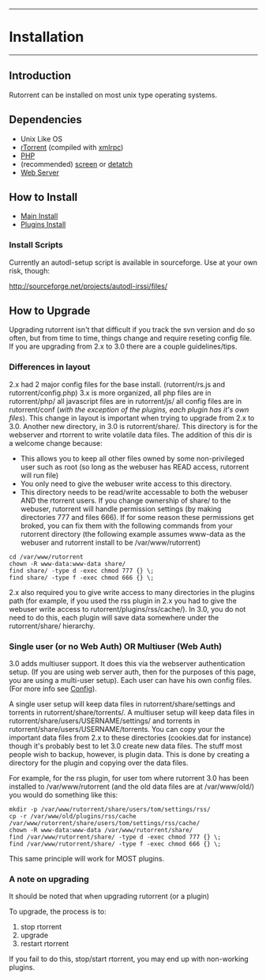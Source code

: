 
---

# Installation #

---




## Introduction ##

Rutorrent can be installed on most unix type operating systems.


## Dependencies ##
  * Unix Like OS
  * [rTorrent](http://libtorrent.rakshasa.no/) (compiled with [xmlrpc](http://xmlrpc-c.sourceforge.net/))
  * [PHP](http://php.net/)
  * (recommended)  [screen](http://www.gnu.org/software/screen/) or [detatch](http://www.freebsdsoftware.org/sysutils/detach.html)
  * [Web Server](WebSERVER.md)

## How to Install ##
  * [Main Install](MainInstall.md)
  * [Plugins Install](Plugins#Installation.md)

### Install Scripts ###

Currently an autodl-setup script is available in sourceforge. Use at your own risk, though:

http://sourceforge.net/projects/autodl-irssi/files/

## How to Upgrade ##

Upgrading rutorrent isn't that difficult if you track the svn version and do so often, but from time to time, things change and require reseting config file. If you are upgrading from 2.x to 3.0 there are a couple guidelines/tips.

### Differences in layout ###

2.x had 2 major config files for the base install. (rutorrent/rs.js and rutorrent/config.php) 3.x is more organized, all php files are in rutorrent/php/ all javascript files are in rutorrent/js/ all config files are in rutorrent/conf (_with the exception of the plugins, each plugin has it's own files_). This change in layout is important when trying to upgrade from 2.x to 3.0. Another new directory, in 3.0 is rutorrent/share/. This directory is for the webserver and rtorrent to write volatile data files. The addition of this dir is a welcome change because:
  * This allows you to keep all other files owned by some non-privileged user such as root (so long as the webuser has READ access, rutorrent will run file)
  * You only need to give the webuser write access to this directory.
  * This directory needs to be read/write accessable to both the webuser AND the rtorrent users.  If you change ownership of share/ to the webuser, rutorrent will handle permission settings (by making directories 777 and files 666). If for some reason these permissions get broked, you can fix them with the following commands from your rutorrent directory (the following example assumes www-data as the webuser and rutorrent install to be /var/www/rutorrent)

```
cd /var/www/rutorrent
chown -R www-data:www-data share/
find share/ -type d -exec chmod 777 {} \;
find share/ -type f -exec chmod 666 {} \;
```

2.x also required you to give write access to many directories in the plugins path (for example, if you used the rss plugin in 2.x you had to give the webuser write access to rutorrent/plugins/rss/cache/).
In 3.0, you do not need to do this, each plugin will save data somewhere under the rutorrent/share/ hierarchy.

### Single user (or no Web Auth) OR Multiuser (Web Auth) ###

3.0 adds multiuser support. It does this via the webserver authentication setup. (If you are using web server auth, then for the purposes of this page, you are using a multi-user setup). Each user can have his own config files. (For more info see [Config](Config.md)).

A single user setup will keep data files in rutorrent/share/settings and torrents in rutorrent/share/torrents/. A multiuser setup will keep data files in rutorrent/share/users/USERNAME/settings/ and torrents in rutorrent/share/users/USERNAME/torrents. You can copy your the important data files from 2.x to these directories (cookies.dat for instance) though it's probably best to let 3.0 create new data files. The stuff most people wish to backup, however, is plugin data.  This is done by creating a directory for the plugin and copying over the data files.

For example, for the rss plugin, for user tom where rutorrent 3.0 has been installed to /var/www/rutorrent (and the old data files are at /var/www/old/) you would do something like this:

```
mkdir -p /var/www/rutorrent/share/users/tom/settings/rss/
cp -r /var/www/old/plugins/rss/cache /var/www/rutorrent/share/users/tom/settings/rss/cache/
chown -R www-data:www-data /var/www/rutorrent/share/
find /var/www/rutorrent/share/ -type d -exec chmod 777 {} \;
find /var/www/rutorrent/share/ -type f -exec chmod 666 {} \;
```

This same principle will work for MOST plugins.

### A note on upgrading ###

It should be noted that when upgrading rutorrent (or a plugin)

To upgrade, the process is to:
  1. stop rtorrent
  1. upgrade
  1. restart rtorrent

If you fail to do this, stop/start rtorrent, you may end up with non-working plugins.